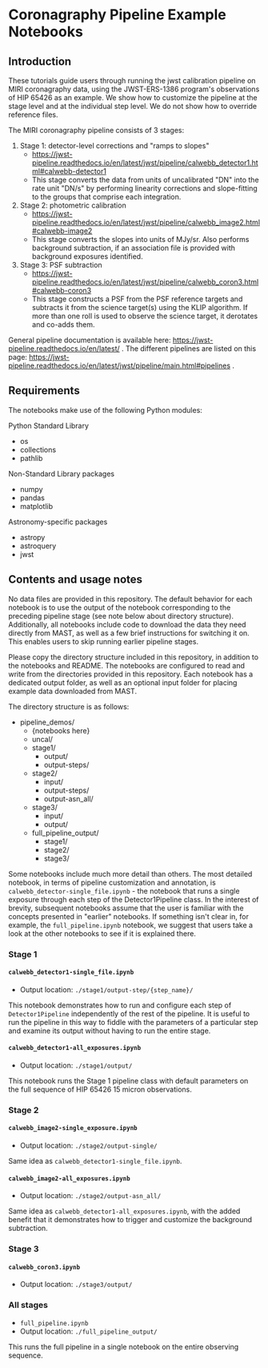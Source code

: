 # Coronagraphy Pipeline Example Notebooks


## Introduction

These tutorials guide users through running the jwst calibration pipeline on MIRI coronagraphy data, using the JWST-ERS-1386 program's observations of HIP 65426 as an example. We show how to customize the pipeline at the stage level and at the individual step level. We do not show how to override reference files. 

The MIRI coronagraphy pipeline consists of 3 stages:

1. Stage 1: detector-level corrections and "ramps to slopes"
   - https://jwst-pipeline.readthedocs.io/en/latest/jwst/pipeline/calwebb_detector1.html#calwebb-detector1
   - This stage converts the data from units of uncalibrated "DN" into the rate unit "DN/s" by performing linearity corrections and slope-fitting to the groups that comprise each integration.
2. Stage 2: photometric calibration
   - https://jwst-pipeline.readthedocs.io/en/latest/jwst/pipeline/calwebb_image2.html#calwebb-image2
   - This stage converts the slopes into units of MJy/sr. Also performs background subtraction, if an association file is provided with background exposures identified.
3. Stage 3: PSF subtraction
    - https://jwst-pipeline.readthedocs.io/en/latest/jwst/pipeline/calwebb_coron3.html#calwebb-coron3
    - This stage constructs a PSF from the PSF reference targets and subtracts it from the science target(s) using the KLIP algorithm. If more than one roll is used to observe the science target, it derotates and co-adds them.


General pipeline documentation is available here: https://jwst-pipeline.readthedocs.io/en/latest/ . The different pipelines are listed on this page: https://jwst-pipeline.readthedocs.io/en/latest/jwst/pipeline/main.html#pipelines . 


## Requirements

The notebooks make use of the following Python modules:

Python Standard Library
- os
- collections
- pathlib

Non-Standard Library packages
- numpy
- pandas
- matplotlib

Astronomy-specific packages
- astropy
- astroquery
- jwst

## Contents and usage notes

No data files are provided in this repository. The default behavior for each notebook is to use the output of the notebook corresponding to the preceding pipeline stage (see note below about directory structure). Additionally, all notebooks include code to download the data they need directly from MAST, as well as a few brief instructions for switching it on. This enables users to skip running earlier pipeline stages. 

Please copy the directory structure included in this repository, in addition to the notebooks and README. The notebooks are configured to read and write from the directories provided in this repository. Each notebook has a dedicated output folder, as well as an optional input folder for placing example data downloaded from MAST. 

The directory structure is as follows:
- pipeline_demos/
    - {notebooks here}
    - uncal/
    - stage1/
        - output/
        - output-steps/
    - stage2/
        - input/
        - output-steps/
        - output-asn_all/
    - stage3/
        - input/
        - output/
    - full_pipeline_output/
        - stage1/
        - stage2/
        - stage3/

Some notebooks include much more detail than others. The most detailed notebook, in terms of pipeline customization and annotation, is `calwebb_detector-single_file.ipynb` - the notebook that runs a single exposure through each step of the Detector1Pipeline class. In the interest of brevity, subsequent notebooks assume that the user is familiar with the concepts presented in "earlier" notebooks. If something isn't clear in, for example, the `full_pipeline.ipynb` notebook, we suggest that users take a look at the other notebooks to see if it is explained there.

### Stage 1

#### `calwebb_detector1-single_file.ipynb`
- Output location: `./stage1/output-step/{step_name}/`

This notebook demonstrates how to run and configure each step of `Detector1Pipeline` independently of the rest of the pipeline. It is useful to run the pipeline in this way to fiddle with the parameters of a particular step and examine its output without having to run the entire stage.

#### `calwebb_detector1-all_exposures.ipynb`
- Output location: `./stage1/output/`

This notebook runs the Stage 1 pipeline class with default parameters on the full sequence of HIP 65426 15 micron observations.

### Stage 2

#### `calwebb_image2-single_exposure.ipynb`
- Output location: `./stage2/output-single/`

Same idea as `calwebb_detector1-single_file.ipynb`.

#### `calwebb_image2-all_exposures.ipynb`
- Output location: `./stage2/output-asn_all/`

Same idea as `calwebb_detector1-all_exposures.ipynb`, with the added benefit that it demonstrates how to trigger and customize the background subtraction.

### Stage 3

#### `calwebb_coron3.ipynb`
- Output location: `./stage3/output/`

### All stages
- `full_pipeline.ipynb`
- Output location: `./full_pipeline_output/`

This runs the full pipeline in a single notebook on the entire observing sequence.

